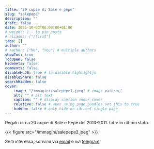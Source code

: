 ```yaml
---
title: "20 copie di Sale e pepe"
slug: "salepepe"
description: ""
draft: false
date: 2021-10-03T06:00:00+01:00
# weight: 1 - to pin posts
# aliases: ["/first"]
tags: []
author: ""
# author: ["Me", "You"] # multiple authors
showToc: true
TocOpen: false
hidemeta: false
comments: false
disableHLJS: true # to disable highlightjs
disableShare: false
searchHidden: false
cover:
    image: "/immagini/salepepe1.jpeg" # image path/url
    alt: "" # alt text
    caption: "" # display caption under cover
    relative: false # when using page bundles set this to true
    hidden: false # only hide on current single page
---
```



Regalo circa 20 copie di Sale e Pepe del 2010-2011. tutte in ottimo stato.

{{< figure src="/immagini/salepepe2.jpeg" >}}

Se ti interessa, scrivimi via [email](mailto:trasloco21@gmail.com) o via [telegram](https://t.me/alstov).
